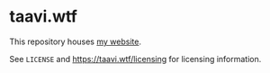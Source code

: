 # taavi.wtf

This repository houses [my website](https://taavi.wtf).

See `LICENSE` and <https://taavi.wtf/licensing> for licensing information.
